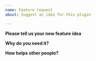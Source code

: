 ```yaml
---
name: Feature request
about: Suggest an idea for this plugin

---
```


<!--
Thank you for suggesting new feature.
If you have a good idea that helps other people a lot, please submit your idea.

Although this plugin is open source, please consider to donation some amount, because "time is money".
If you ask a small feature, such as adding some options for an existing method, this project doesn't ask any donation.
But if you ask a big feature, such as adding "directions", "streetview",...etc, this project probably ask some amount donation.

So far, HTMLInfoWindow and MarkerCluster are the donated project.
--->

**Please tell us your new feature idea**

**Why do you need it?**

**How helps other people?**

